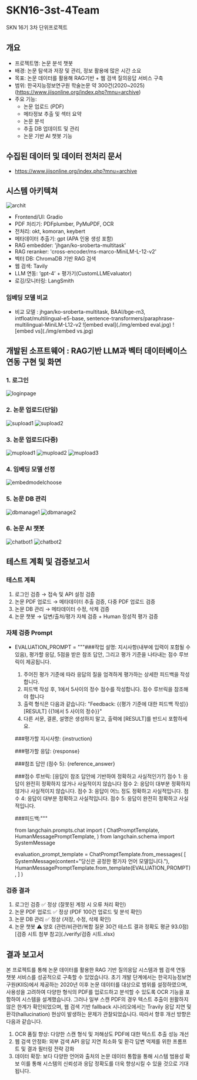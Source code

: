 # SKN16-3st-4Team
SKN 16기 3차 단위프로젝트

## 개요
- 프로젝트명: 논문 분석 챗봇
- 배경: 논문 탐색과 저장 및 관리, 정보 활용에 많은 시간 소요
- 목표: 논문 데이터를 활용해 RAG기반 + 웹 검색 질의응답 서비스 구축
- 범위: 한국지능정보연구원 학술논문 약 300건(2020~2025) (https://www.jiisonline.org/index.php?mnu=archive)
- 주요 기능:
   - 논문 업로드 (PDF)
   - 메타정보 추출 및 섹터 요약
   - 논문 분석
   - 추출 DB 업데이트 및 관리
   - 논문 기반 AI 챗봇 기능

## 수집된 데이터 및 데이터 전처리 문서
 - https://www.jiisonline.org/index.php?mnu=archive

## 시스템 아키텍쳐
![archit](./img/archit.jpg)
- Frontend/UI: Gradio
- PDF 처리기: PDFplumber, PyMuPDF, OCR
- 전처리: okt, komoran, keybert
- 메타데이터 추출기: gpt (APA 인용 생성 포함)
- RAG embedder: 'jhgan/ko-sroberta-multitask'
- RAG reranker: 'cross-encoder/ms-marco-MiniLM-L-12-v2'
- 벡터 DB: ChromaDB 기반 RAG 검색
- 웹 검색: Tavily
- LLM 연동: ‘gpt-4’ + 평가기(CustomLLMEvaluator)
- 로깅/모니터링: LangSmith

### 임베딩 모델 비교
- 비교 모델 : jhgan/ko-sroberta-multitask, BAAI/bge-m3, intfloat/multilingual-e5-base, sentence-transformers/paraphrase-multilingual-MiniLM-L12-v2
![embed eval](./img/embed eval.jpg)
![embed vs](./img/embed vs.jpg)

## 개발된 소프트웨어 : RAG기반 LLM과 벡터 데이터베이스 연동 구현 및 화면
### 1. 로그인
![loginpage](./img/loginpage.png)

### 2. 논문 업로드(단일)
![supload1](./img/supload1.png)
![supload2](./img/supload2.png)

### 3. 논문 업로드(다중)
![mupload1](./img/mupload1.png)
![mupload2](./img/mupload2.png)
![mupload3](./img/mupload3.png)

### 4. 임베딩 모델 선정
![embedmodelchoose](./img/embedmodelchoose.png)

### 5. 논문 DB 관리
![dbmanage1](./img/dbmanage1.png)
![dbmanage2](./img/dbmanage2.png)

### 6. 논문 AI 챗봇
![chatbot1](./img/chatbot1.png)
![chatbot2](./img/chatbot2.png)


## 테스트 계획 및 검증보고서
### 테스트 계획
  1. 로그인 검증 → 접속 및 API 설정 검증
  2. 논문 PDF 업로드 → 메타데이터 추출 검증, 다중 PDF 업로드 검증
  3. 논문 DB 관리 → 메타데이터 수정, 삭제 검증
  4. 논문 챗봇 → 답변/출처/평가 자체 검증 + Human 정성적 평가 검증

### 자체 검증 Prompt
 - EVALUATION_PROMPT = """###작업 설명:
   지시사항(내부에 입력이 포함될 수 있음), 평가할 응답, 5점을 받은 참조 답안, 그리고 평가 기준을 나타내는 점수 루브릭이 제공됩니다.
   1. 주어진 평가 기준에 따라 응답의 질을 엄격하게 평가하는 상세한 피드백을 작성합니다.
   2. 피드백 작성 후, 1에서 5사이의 정수 점수를 작성합니다. 점수 루브릭을 참조해야 합니다
   3. 출력 형식은 다음과 같습니다: \"Feedback: {{평가 기준에 대한 피드백 작성}} [RESULT] {{1에서 5 사이의 정수}}"
   4. 다른 서문, 결론, 설명은 생성하지 말고, 출력에 [RESULT]를 반드시 포함하세요.
   
   ###평가할 지시사항:
   {instruction}
   
   ###평가할 응답:
   {response}
   
   ###참조 답안 (점수 5):
   {reference_answer}
   
   ###점수 루브릭:
   [응답이 참조 답안에 기반하여 정확하고 사실적인가?]
   점수 1: 응답이 완전히 정확하지 않거나 사실적이지 않습니다
   점수 2: 응답이 대부분 정확하지 않거나 사실적이지 않습니다.
   점수 3: 응답이 어느 정도 정확하고 사실적입니다.
   점수 4: 응답이 대부분 정확하고 사실적입니다.
   점수 5: 응답이 완전히 정확하고 사실적입니다.
   
   ###피드백:"""
   
   from langchain.prompts.chat import (
       ChatPromptTemplate,
       HumanMessagePromptTemplate,
   )
   from langchain.schema import SystemMessage
   
   evaluation_prompt_template = ChatPromptTemplate.from_messages(
       [
           SystemMessage(content="당신은 공정한 평가자 언어 모델입니다."),
           HumanMessagePromptTemplate.from_template(EVALUATION_PROMPT),
       ]
   )

 ### 검증 결과
  1. 로그인 검증 ✅ 정상 (잘못된 계정 시 오류 처리 확인)
  2. 논문 PDF 업로드 ✅ 정상 (PDF 100건 업로드 및 분석 확인)
  3. 논문 DB 관리 ✅ 정상 (저장, 수정, 삭제 확인)
  4. 논문 챗봇 ⚠️ 양호 (관련/비관련/복합 질문 30건 테스트 결과 정확도 평균 93.0점)
     [검증 시트 첨부 참고](./verify/검증 시트.xlsx)

## 결과 보고서
본 프로젝트를 통해 논문 데이터를 활용한 RAG 기반 질의응답 시스템과 웹 검색 연동 챗봇 서비스를 성공적으로 구축할 수 있었습니다. 초기 개발 단계에서는 한국지능정보연구원(KIIS)에서 제공하는 2020년 이후 논문 데이터를 대상으로 범위를 설정하였으며, 사용성을 고려하여 다양한 형식의 PDF를 업로드하고 분석할 수 있도록 OCR 기능을 포함하여 시스템을 설계했습니다.
그러나 일부 스캔 PDF의 경우 텍스트 추출이 원활하지 않은 한계가 확인되었으며, 웹 검색 기반 fallback 시나리오에서는 Travily 응답 지연 및 환각(hallucination) 현상이 발생하는 문제가 관찰되었습니다.
따라서 향후 개선 방향은 다음과 같습니다.
 1. OCR 품질 향상: 다양한 스캔 형식 및 저해상도 PDF에 대한 텍스트 추출 성능 개선
 2. 웹 검색 안정화: 외부 검색 API 응답 지연 최소화 및 환각 답변 억제를 위한 프롬프트 및 결과 필터링 전략 강화
 3. 데이터 확장: 보다 다양한 언어와 출처의 논문 데이터 통합을 통해 시스템 범용성 확보
이를 통해 시스템의 신뢰성과 응답 정확도를 더욱 향상시킬 수 있을 것으로 기대됩니다.

